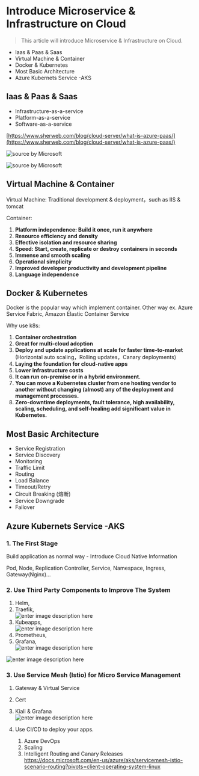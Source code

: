 # Introduce Microservice & Infrastructure on Cloud


> This article will introduce Microservice & Infrastructure on Cloud.

- Iaas & Paas & Saas
- Virtual Machine & Container
- Docker & Kubernetes
- Most Basic Architecture
- Azure Kubernets Service -AKS

## Iaas & Paas & Saas

- Infrastructure-as-a-service
- Platform-as-a-service
- Software-as-a-service

[https://www.sherweb.com/blog/cloud-server/what-is-azure-paas/](https://www.sherweb.com/blog/cloud-server/what-is-azure-paas/)

![source by Microsoft](https://cdn.jsdelivr.net/gh/Gethin1990/gsblogResources/introduce-microservice-infrastructure-on-cloud/Iass_Pass_Saas.png)

![source by Microsoft](https://cdn.jsdelivr.net/gh/Gethin1990/gsblogResources/introduce-microservice-infrastructure-on-cloud/Iass_Pass_Saas2.png)

## Virtual Machine & Container

Virtual Machine: Traditional development & deployment，such as IIS & tomcat

Container:

1. **Platform independence: Build it once, run it anywhere**
2. **Resource efficiency and density**
3. **Effective isolation and resource sharing**
4. **Speed: Start, create, replicate or destroy containers in seconds**
5. **Immense and smooth scaling**
6. **Operational simplicity**
7. **Improved developer productivity and development pipeline**
8. **Language independence**

## Docker & Kubernetes

Docker is the popular way which implement container.
Other way ex. Azure Service Fabric, Amazon Elastic Container Service

Why use k8s:

1. **Container orchestration**
2. **Great for multi-cloud adoption**
3. **Deploy and update applications at scale for faster time-to-market**
   (Horizontal auto scaling，Rolling updates，Canary deployments)
4. **Laying the foundation for cloud-native apps**
5. **Lower infrastructure costs**
6. **It can run on-premise or in a hybrid environment.**
7. **You can move a Kubernetes cluster from one hosting vendor to another without changing (almost) any of the deployment and management processes.**
8. **Zero-downtime deployments, fault tolerance, high availability, scaling, scheduling, and self-healing add significant value in Kubernetes.**

## Most Basic Architecture

- Service Registration
- Service Discovery
- Monitoring
- Traffic Limit
- Routing
- Load Balance
- Timeout/Retry
- Circuit Breaking (熔断)
- Service Downgrade
- Failover

## Azure Kubernets Service -AKS

### 1. The First Stage

Build application as normal way - Introduce Cloud Native Information

Pod, Node, Replication Controller, Service, Namespace, Ingress, Gateway(Nginx)...

### 2. Use Third Party Components to Improve The System

1. Helm,
2. Traefik,  
   ![enter image description here](https://cdn.jsdelivr.net/gh/Gethin1990/gsblogResources/introduce-microservice-infrastructure-on-cloud/Traefik_Introduction.png)
3. Kubeapps,  
   ![enter image description here](https://cdn.jsdelivr.net/gh/Gethin1990/gsblogResources/introduce-microservice-infrastructure-on-cloud/kubeapps_application.png)
4. Prometheus,
5. Grafana,  
   ![enter image description here](https://cdn.jsdelivr.net/gh/Gethin1990/gsblogResources/introduce-microservice-infrastructure-on-cloud/grafana_K8SCluster.png)

![enter image description here](https://cdn.jsdelivr.net/gh/Gethin1990/gsblogResources/introduce-microservice-infrastructure-on-cloud/grafana_K8SContainer.png)

### 3. Use Service Mesh (Istio) for Micro Service Management

1. Gateway & Virtual Service
2. Cert
3. Kiali & Grafana  
   ![enter image description here](https://cdn.jsdelivr.net/gh/Gethin1990/gsblogResources/introduce-microservice-infrastructure-on-cloud/kiali_graph_voting.png)

4. Use CI/CD to deploy your apps.  
    1. Azure DevOps  
    2. Scaling  
    3. Intelligent Routing and Canary Releases  
   <https://docs.microsoft.com/en-us/azure/aks/servicemesh-istio-scenario-routing?pivots=client-operating-system-linux>

<!--stackedit_data:
eyJoaXN0b3J5IjpbNzg1NDY2NDUzXX0=
-->


